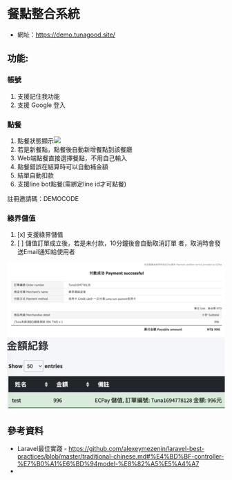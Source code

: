 # 餐點整合系統
- 網址：https://demo.tunagood.site/

## 功能:
### 帳號
1. 支援記住我功能
2. 支援 Google 登入

### 點餐
1. 點餐狀態顯示![](https://i.imgur.com/VuLvy6m.png)
2. 若是新餐點，點餐後自動新增餐點到該餐廳
3. Web端點餐直接選擇餐點，不用自己輸入
4. 點餐錯誤在結算時可以自動補金額
5. 結單自動扣款
6. 支援line bot點餐(需綁定line id才可點餐)

註冊邀請碼：DEMOCODE

### 綠界儲值
1. [x] 支援綠界儲值
2. [ ] 儲值訂單成立後，若是未付款，10分鐘後會自動取消訂單
者，取消時會發送Email通知給使用者

![Alt text](resources/assets/images/ecpay-1.png)
![Alt text](resources/assets/images/ecpay-2.png)
## 參考資料
- Laravel最佳實踐 - https://github.com/alexeymezenin/laravel-best-practices/blob/master/traditional-chinese.md#%E4%BD%BF-controller-%E7%B0%A1%E6%BD%94model-%E8%82%A5%E5%A4%A7
-
